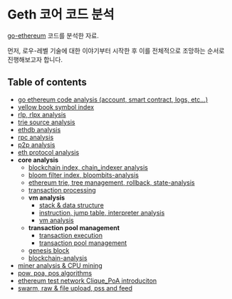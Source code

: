 # Geth 코어 코드 분석

[go-ethereum](https://github.com/ethereum/go-ethereum) 코드를 분석한 자료.

먼저, 로우-레벨 기술에 대한 이야기부터 시작한 후 이를 전체적으로 조망하는 순서로 진행해보고자 합니다.

## Table of contents

- [go ethereum code analysis (account, smart contract, logs, etc...)](/go-ethereum-code-analysis.md)
- [yellow book symbol index](symbol-index.md)
- [rlp, rlpx analysis](/rlp-analysis.md)
- [trie source analysis](/trie-analysis.md)
- [ethdb analysis](/ethdb-analysis.md)
- [rpc analysis](/rpc-analysis.md)
- [p2p analysis](/p2p-analysis.md)
- [eth protocol analysis](/eth-analysis.md)
- **core analysis**
  - [blockchain index, chain_indexer analysis](/core-chain_indexer-analysis.md)
  - [bloom filter index, bloombits-analysis](/core-bloombits-analysis.md)
  - [ethereum trie, tree management, rollback, state-analysis](/core-state-analysis.md)
  - [transaction processing](/core-state-process-analysis.md)
  - **vm analysis**
    - [stack & data structure](/core-vm-stack-memory-analysis.md)
    - [instruction, jump table, interpreter analysis](/core-vm-jumptable-instruction.md)
    - [vm analysis](/core-vm-analysis.md)
  - **transaction pool management**
    - [transaction execution](/core-txlist-data-structure-analysis.md)
    - [transaction pool management](/core-txpool-analysis.md)
  - [genesis block](/core-genesis-analysis.md)
  - [blockchain-analysis](/core-blockchain-analysis.md)
- [miner analysis & CPU mining](/miner-analysis-CPU-mining.md)
- [pow, poa, pos algorithms](/pow-analysis.md)
- [ethereum test network Clique_PoA introduciton](/ethereum-Clique_PoA-introduction.md)
- [swarm, raw & file upload, pss and feed](/ethereum-swarm-introduction.md)
